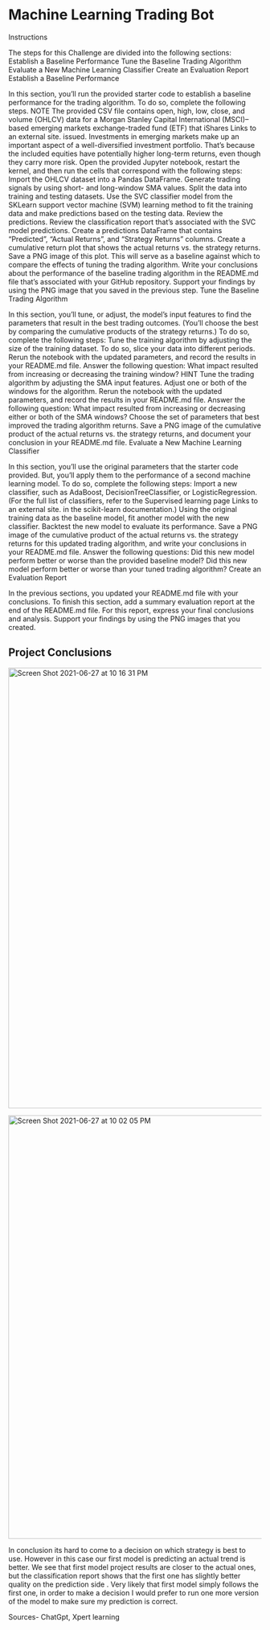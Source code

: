 # Machine Learning Trading Bot
Instructions

The steps for this Challenge are divided into the following sections:
Establish a Baseline Performance
Tune the Baseline Trading Algorithm
Evaluate a New Machine Learning Classifier
Create an Evaluation Report
Establish a Baseline Performance

In this section, you’ll run the provided starter code to establish a baseline performance for the trading algorithm. To do so, complete the following steps.
NOTE
The provided CSV file contains open, high, low, close, and volume (OHLCV) data for a Morgan Stanley Capital International (MSCI)–based emerging markets exchange-traded fund (ETF) that iShares Links to an external site. issued. Investments in emerging markets make up an important aspect of a well-diversified investment portfolio. That’s because the included equities have potentially higher long-term returns, even though they carry more risk.
Open the provided Jupyter notebook, restart the kernel, and then run the cells that correspond with the following steps:
Import the OHLCV dataset into a Pandas DataFrame.
Generate trading signals by using short- and long-window SMA values.
Split the data into training and testing datasets.
Use the SVC classifier model from the SKLearn support vector machine (SVM) learning method to fit the training data and make predictions based on the testing data. Review the predictions.
Review the classification report that’s associated with the SVC model predictions.
Create a predictions DataFrame that contains “Predicted”, “Actual Returns”, and “Strategy Returns” columns.
Create a cumulative return plot that shows the actual returns vs. the strategy returns. Save a PNG image of this plot. This will serve as a baseline against which to compare the effects of tuning the trading algorithm.
Write your conclusions about the performance of the baseline trading algorithm in the README.md file that’s associated with your GitHub repository. Support your findings by using the PNG image that you saved in the previous step.
Tune the Baseline Trading Algorithm

In this section, you’ll tune, or adjust, the model’s input features to find the parameters that result in the best trading outcomes. (You’ll choose the best by comparing the cumulative products of the strategy returns.) To do so, complete the following steps:
Tune the training algorithm by adjusting the size of the training dataset. To do so, slice your data into different periods. Rerun the notebook with the updated parameters, and record the results in your README.md file. Answer the following question: What impact resulted from increasing or decreasing the training window?
HINT
Tune the trading algorithm by adjusting the SMA input features. Adjust one or both of the windows for the algorithm. Rerun the notebook with the updated parameters, and record the results in your README.md file. Answer the following question: What impact resulted from increasing or decreasing either or both of the SMA windows?
Choose the set of parameters that best improved the trading algorithm returns. Save a PNG image of the cumulative product of the actual returns vs. the strategy returns, and document your conclusion in your README.md file.
Evaluate a New Machine Learning Classifier

In this section, you’ll use the original parameters that the starter code provided. But, you’ll apply them to the performance of a second machine learning model. To do so, complete the following steps:
Import a new classifier, such as AdaBoost, DecisionTreeClassifier, or LogisticRegression. (For the full list of classifiers, refer to the Supervised learning page Links to an external site. in the scikit-learn documentation.)
Using the original training data as the baseline model, fit another model with the new classifier.
Backtest the new model to evaluate its performance. Save a PNG image of the cumulative product of the actual returns vs. the strategy returns for this updated trading algorithm, and write your conclusions in your README.md file. Answer the following questions: Did this new model perform better or worse than the provided baseline model? Did this new model perform better or worse than your tuned trading algorithm?
Create an Evaluation Report

In the previous sections, you updated your README.md file with your conclusions. To finish this section, add a summary evaluation report at the end of the README.md file. For this report, express your final conclusions and analysis. Support your findings by using the PNG images that you created.



## Project Conclusions

[
<img width="877" alt="Screen Shot 2021-06-27 at 10 16 31 PM" src="https://user-images.githubusercontent.com/80833988/123583918-56207a00-d795-11eb-9ead-509bd9926d20.png">
](url)

[
<img width="843" alt="Screen Shot 2021-06-27 at 10 02 05 PM" src="https://user-images.githubusercontent.com/80833988/123582798-51f35d00-d793-11eb-9866-c3ee04a6a828.png">
](url)

In conclusion its hard to come to a decision on which strategy is best to use. However in this case our first model is predicting an actual trend is better. We see that first model project results are closer to the actual ones, but the classification report shows that the first one has slightly better quality on the prediction side . Very likely that first model  simply follows the first one, in order to make a decision I would prefer to run one more version of the model to make sure my prediction is correct.




Sources- ChatGpt, Xpert learning 